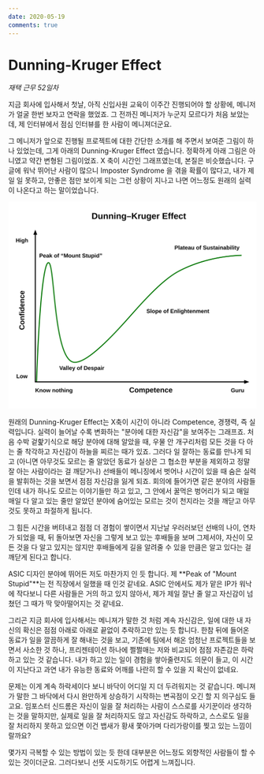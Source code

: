 ```yaml
---
date: 2020-05-19
comments: true
---
```


# Dunning-Kruger Effect

*재택 근무 52일차*

지금 회사에 입사해서 첫날, 아직 신입사원 교육이 이주간 진행되어야 할 상황에,
메니저가 얼굴 한번 보자고 연락을 했었죠. 그 전까진 메니저가 누군지 모르다가 처음
보았는데, 제 인터뷰에서 점심 인터뷰를 한 사람이 메니져더군요.

그 메니저가 앞으로 진행될 프로젝트에 대한 간단한 소개를 해 주면서 보여준 그림이
하나 있었는데, 그게 아래의 Dunning-Kruger Effect 였습니다. 정확하게 아래 그림은
아니였고 약간 변형된 그림이었죠. X 축이 시간인 그래프였는데, 본질은
비슷했습니다. 구글에 워낙 뛰어난 사람이 많으니 Imposter Syndrome 을 겪을 확률이
많다고, 내가 제일 일 못하고, 안좋은 점만 보이게 되는 그런 상황이 지나고 나면
어느정도 원래의 실력이 나온다고 하는 말이었습니다.

![](/media/blog/dunning-kruger-effect.svg)

원래의 Dunning-Kruger Effect는 X축이 시간이 아니라 Competence, 경쟁력, 즉
실력입니다. 실력이 늘어날 수록 변화하는 "분야에 대한 자신감"을 보여주는
그래프죠. 처음 수박 겉핥기식으로 해당 분야에 대해 알았을 때, 우물 안 개구리처럼
모든 것을 다 아는 줄 착각하고 자신감이 하늘을 찌르는 때가 있죠. 그러다 일 잘하는
동료를 만나게 되고 (아니면 아무것도 모르는 줄 알았던 동료가 실상은 그 협소한
부분을 제외하고 정말 잘 아는 사람이라는 걸 깨닫거나) 선배들이 메니징에서 벗어나
시간이 있을 때 숨은 실력을 발휘하는 것을 보면서 점점 자신감을 잃게 되죠. 회의에
들어가면 같은 분야의 사람들인데 내가 하나도 모르는 이야기들만 하고 있고, 그
안에서 꿀먹은 벙어리가 되고 매일 매일 다 알고 있는 줄만 알았던 분야에 숨어있는
모르는 것이 천지라는 것을 깨닫고 아무것도 못하고 좌절하게 됩니다.

그 힘든 시간을 버텨내고 점점 더 경험이 쌓이면서 지난날 우러러보던 선배의 나이,
연차가 되었을 때, 뒤 돌아보면 자신을 그렇게 보고 있는 후배들을 보며 그제서야,
자신이 모든 것을 다 알고 있지는 않지만 후배들에게 길을 알려줄 수 있을 만큼은
알고 있다는 걸 깨닫게 된다고 합니다.

ASIC 디자인 분야에 뛰어든 저도 마찬가지 인 듯 합니다. 제 **Peak of "Mount
Stupid"**는 전 직장에서 일했을 때 인것 같네요. ASIC 안에서도 제가 맡은 IP가
워낙에 작다보니 다른 사람들은 거의 하고 있지 않아서, 제가 제일 잘난 줄 알고
자신감이 넘쳤던 그 때가 딱 맞아떨어지는 것 같네요.

그리곤 지금 회사에 입사해서는 메니져가 말한 것 처럼 계속 자신감은, 일에 대한 내
자신의 확신은 점점 아래로 아래로 끝없이 추락하고만 있는 듯 합니다. 한참 뒤에
들어온 동료가 일을 깔끔하게 잘 해내는 것을 보고, 기존에 팀에서 해온 엄청난
프로젝트들을 보면서 사소한 것 하나, 프리젠테이션 하나에 쩔쩔매는 저와 비교되어
점점 자존감은 하락하고 있는 것 같습니다. 내가 하고 있는 일이 경험을 쌓아줄련지도
의문이 들고, 이 시간이 지난다고 과연 내가 유능한 동료와 어깨를 나란히 할 수 있을
지 확신이 없네요.

문제는 이게 계속 하락세이다 보니 바닥이 어디일 지 더 두려워지는 것 같습니다.
메니져가 말한 그 바닥에서 다시 완만하게 상승하기 시작하는 변곡점이 오긴 할 지
의구심도 들고요. 임포스터 신드롬은 자신이 일을 잘 처리하는 사람이 스스로를
사기꾼이라 생각하는 것을 말하지만, 실제로 일을 잘 처리하지도 않고 자신감도
하락하고, 스스로도 일을 잘 처리하지 못하고 있으면 이건 뱁새가 황새 쫓아가며
다리가랑이를 찢고 있는 느낌이랄까요?

몇가지 극복할 수 있는 방법이 있는 듯 한데 대부분은 어느정도 외향적인 사람들이 할
수 있는 것이더군요. 그러다보니 선뜻 시도하기도 어렵게 느껴집니다.
